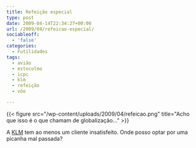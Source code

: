 ```yaml
---
title: Refeição especial
type: post
date: 2009-04-14T22:34:27+00:00
url: /2009/04/refeicao-especial/
sociableoff:
  - 'false'
categories:
  - Futilidades
tags:
  - avião
  - estocolmo
  - icpc
  - klm
  - refeição
  - vôo

---
```

{{< figure src="/wp-content/uploads/2009/04/refeicao.png" title="Acho que isso é o que chamam de globalização..." >}}

A [KLM][2] tem ao menos um cliente insatisfeito. Onde posso optar por uma picanha mal passada?

 [2]: http://www.klm.com/

